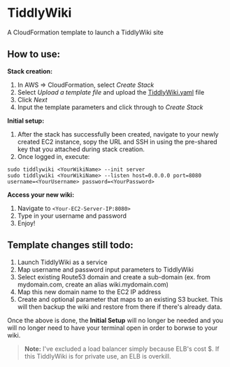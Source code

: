 # TiddlyWiki
A CloudFormation template to launch a TiddlyWiki site

## How to use:
**Stack creation:**
1. In AWS => CloudFormation, select *Create Stack*
2. Select *Upload a template file* and upload the [TiddlyWiki.yaml](https://raw.githubusercontent.com/Juan007/cloudformation/master/TiddlyWiki/TiddlyWiki.yaml) file
3. Click *Next*
4. Input the template parameters and click through to *Create Stack*

**Initial setup:**
1. After the stack has successfully been created, navigate to your newly created EC2 instance, sopy the URL and SSH in using the pre-shared key that you attached during stack creation.
2. Once logged in, execute:
```
sudo tiddlywiki <YourWikiName> --init server
sudo tiddlywiki <YourWikiName> --listen host=0.0.0.0 port=8080 username=<YourUsername> password=<YourPassword>
```

**Access your new wiki:**
1. Navigate to `<Your-EC2-Server-IP:8080>`
2. Type in your username and password
3. Enjoy!

## Template changes still todo:
1. Launch TiddlyWiki as a service
2. Map username and password input parameters to TiddlyWiki
3. Select existing Route53 domain and create a sub-domain (ex. from mydomain.com, create an alias wiki.mydomain.com)
4. Map this new domain name to the EC2 IP address
5. Create and optional parameter that maps to an existing S3 bucket. This will then backup the wiki and restore from there if there's already data.

Once the above is done, the **Initial Setup** will no longer be needed and you will no longer need to have your terminal open in order to borwse to your wiki.

> **Note:** I've excluded a load balancer simply because ELB's cost $. If this TiddlyWiki is for private use, an ELB is overkill.
